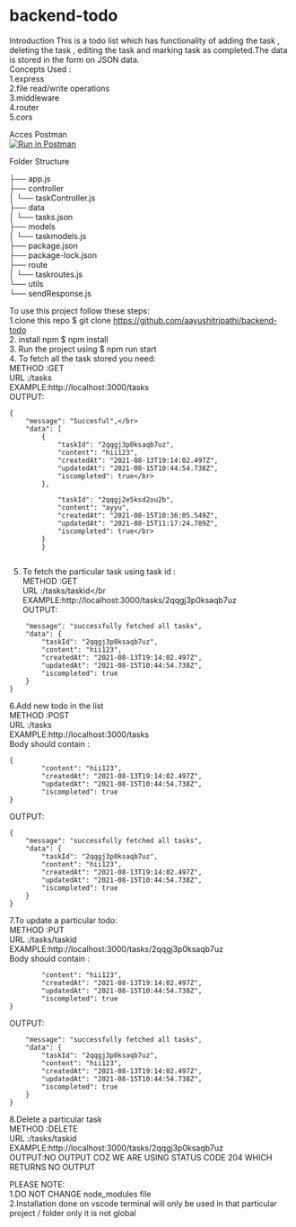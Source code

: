 # backend-todo
Introduction
This is a todo list which has functionality of adding the task , deleting the task , editing the task and marking task as completed.The data is stored in the form on JSON data.</br>
Concepts Used :<br />
1.express <br />
2.file read/write operations <br />
3.middleware <br />
4.router <br />
5.cors</br>

Acces Postman</br>
[![Run in Postman](https://run.pstmn.io/button.svg)](https://app.getpostman.com/run-collection/6e68e5325da949235f09?action=collection%2Fimport)


Folder Structure</br>

├── app.js</br>
├── controller</br>
│   └── taskController.js</br>
├── data</br>
│   └── tasks.json</br>
├── models</br>
│   └── taskmodels.js</br>
├── package.json</br>
├── package-lock.json</br>
├── route</br>
│   └── taskroutes.js</br>
└── utils</br>
    └── sendResponse.js</br>

To use this project follow these steps:</br>
1.clone this repo    $ git clone https://github.com/aayushitripathi/backend-todo</br>
2. install npm       $ npm install</br>
3. Run the project using   $ npm run start</br>
4. To fetch all the task stored you need:</br>
METHOD :GET</br>
URL :/tasks</br>
EXAMPLE:http://localhost:3000/tasks</br>
OUTPUT:
```
{
    "message": "Succesful",</br>
    "data": [
        {
            "taskId": "2qqgj3p0ksaqb7uz",
            "content": "hii123",
            "createdAt": "2021-08-13T19:14:02.497Z",
            "updatedAt": "2021-08-15T10:44:54.738Z",
            "iscompleted": true</br>
        },
       
            "taskId": "2qqgj2e5ksd2ou2b",
            "content": "ayyu",
            "createdAt": "2021-08-15T10:36:05.549Z",
            "updatedAt": "2021-08-15T11:17:24.789Z",
            "iscompleted": true</br>
        }
        }
        
  ```     
5. To fetch the particular task using task id :</br>
METHOD :GET</br>
URL :/tasks/taskid</br
EXAMPLE:http://localhost:3000/tasks/2qqgj3p0ksaqb7uz</br>
OUTPUT:
```{
    "message": "successfully fetched all tasks",
    "data": {
        "taskId": "2qqgj3p0ksaqb7uz",
        "content": "hii123",
        "createdAt": "2021-08-13T19:14:02.497Z",
        "updatedAt": "2021-08-15T10:44:54.738Z",
        "iscompleted": true
    }
}
```

6.Add new todo in the list</br>
METHOD :POST</br>
URL :/tasks</br>
EXAMPLE:http://localhost:3000/tasks</br>
Body should contain :
```
{
        "content": "hii123",
        "createdAt": "2021-08-13T19:14:02.497Z",
        "updatedAt": "2021-08-15T10:44:54.738Z",
        "iscompleted": true
}
```
OUTPUT:
```
{
    "message": "successfully fetched all tasks",
    "data": {
        "taskId": "2qqgj3p0ksaqb7uz",
        "content": "hii123",
        "createdAt": "2021-08-13T19:14:02.497Z",
        "updatedAt": "2021-08-15T10:44:54.738Z",
        "iscompleted": true
    }
}
```

7.To update a particular todo:</br>
METHOD :PUT</br>
URL :/tasks/taskid</br>
EXAMPLE:http://localhost:3000/tasks/2qqgj3p0ksaqb7uz</br>
Body should contain :
```{
        "content": "hii123",
        "createdAt": "2021-08-13T19:14:02.497Z",
        "updatedAt": "2021-08-15T10:44:54.738Z",
        "iscompleted": true
}
```
OUTPUT:
```{
    "message": "successfully fetched all tasks",
    "data": {
        "taskId": "2qqgj3p0ksaqb7uz",
        "content": "hii123",
        "createdAt": "2021-08-13T19:14:02.497Z",
        "updatedAt": "2021-08-15T10:44:54.738Z",
        "iscompleted": true
    }
}
```
8.Delete a particular task</br>
METHOD :DELETE</br>
URL :/tasks/taskid</br>
EXAMPLE:http://localhost:3000/tasks/2qqgj3p0ksaqb7uz</br>
OUTPUT:NO OUTPUT COZ WE ARE USING STATUS CODE 204 WHICH RETURNS NO OUTPUT</br>

PLEASE NOTE:</br>
1.DO NOT CHANGE node_modules file</br>
2.Installation done on vscode terminal will only be used in that particular project / folder only it is not global <br />
